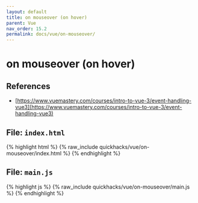 ```yaml
---
layout: default
title: on mouseover (on hover)
parent: Vue
nav_order: 15.2
permalink: docs/vue/on-mouseover/
---
```


# on mouseover (on hover)

## References

- [https://www.vuemastery.com/courses/intro-to-vue-3/event-handling-vue3](https://www.vuemastery.com/courses/intro-to-vue-3/event-handling-vue3)

## File: `index.html`

{% highlight html %}
{% raw_include quickhacks/vue/on-mouseover/index.html %}
{% endhighlight %}

## File: `main.js`

{% highlight js %}
{% raw_include quickhacks/vue/on-mouseover/main.js %}
{% endhighlight %}
